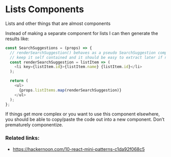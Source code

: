 # Lists Components
Lists and other things that are almost components

Instead of making a separate component for lists I can then generate the results like:
```javascript
const SearchSuggestions = (props) => {
  // renderSearchSuggestion() behaves as a pseudo SearchSuggestion component
  // keep it self contained and it should be easy to extract later if needed
  const renderSearchSuggestion = listItem => (
    <li key={listItem.id}>{listItem.name} {listItem.id}</li>
  );

  return (
    <ul>
      {props.listItems.map(renderSearchSuggestion)}
    </ul>
  );
};
```
If things get more complex or you want to use this component elsewhere,
you should be able to copy/paste the code out into a new component.
Don’t prematurely componentize.

### Related links:
- https://hackernoon.com/10-react-mini-patterns-c1da92f068c5

